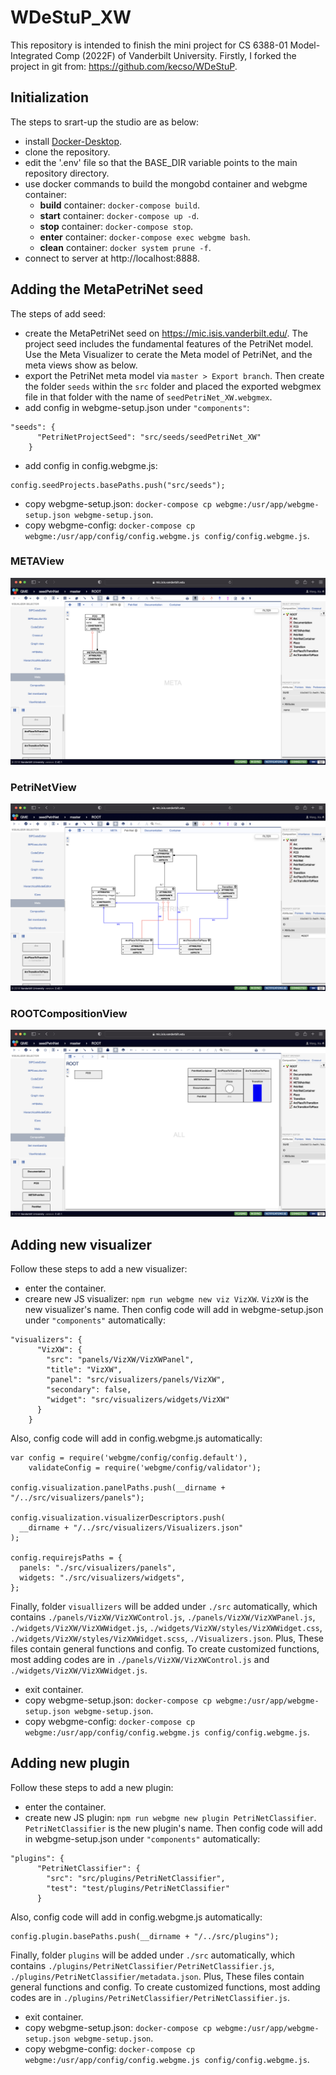 # WDeStuP_XW
This repository is intended to finish the mini project for CS 6388-01 Model-Integrated Comp (2022F) of Vanderbilt University. Firstly, I forked the project in git from: https://github.com/kecso/WDeStuP.

## Initialization
The steps to srart-up the studio are as below:
- install [Docker-Desktop](https://www.docker.com/products/docker-desktop).
- clone the repository.
- edit the '.env' file so that the BASE_DIR variable points to the main repository directory.
- use docker commands to build the mongobd container and webgme container:
    - **build** container: `docker-compose build`.
    - **start** container: `docker-compose up -d`.
    - **stop** container: `docker-compose stop`.
    - **enter** container: `docker-compose exec webgme bash`.
    - **clean** container: `docker system prune -f`.
- connect to server at http://localhost:8888.

## Adding the MetaPetriNet seed
The steps of add seed:
- create the MetaPetriNet seed on https://mic.isis.vanderbilt.edu/. The project seed includes the fundamental features of the PetriNet model. Use the Meta Visualizer to cerate the Meta model of PetriNet, and the meta views show as below.
- export the PetriNet meta model via `master > Export branch`. Then create the folder `seeds` within the `src` folder and placed the exported webgmex file in that folder with the name of `seedPetriNet_XW.webgmex`.
- add config in webgme-setup.json under `"components"`:
```
"seeds": {
      "PetriNetProjectSeed": "src/seeds/seedPetriNet_XW"
    }
```
- add config in config.webgme.js:
```
config.seedProjects.basePaths.push("src/seeds");
```
- copy webgme-setup.json: `docker-compose cp webgme:/usr/app/webgme-setup.json webgme-setup.json`.
- copy webgme-config: `docker-compose cp webgme:/usr/app/config/config.webgme.js config/config.webgme.js`.

### METAView
![meta view](img/METAView.png)

### PetriNetView
![petri net view](img/PetriNetView.png)

### ROOTCompositionView
![root composition view](img/ROOTCompositionView.png)

## Adding new visualizer
Follow these steps to add a new visualizer:
- enter the container.
- creare new JS visualizer: `npm run webgme new viz VizXW`. `VizXW` is the new visualizer's name.
Then config code will add in webgme-setup.json under `"components"` automatically:
```
"visualizers": {
      "VizXW": {
        "src": "panels/VizXW/VizXWPanel",
        "title": "VizXW",
        "panel": "src/visualizers/panels/VizXW",
        "secondary": false,
        "widget": "src/visualizers/widgets/VizXW"
      }
    }
```
Also, config code will add in config.webgme.js automatically:
```
var config = require('webgme/config/config.default'),
    validateConfig = require('webgme/config/validator');

config.visualization.panelPaths.push(__dirname + "/../src/visualizers/panels");

config.visualization.visualizerDescriptors.push(
  __dirname + "/../src/visualizers/Visualizers.json"
);

config.requirejsPaths = {
  panels: "./src/visualizers/panels",
  widgets: "./src/visualizers/widgets",
};
```
Finally, folder `visuallizers` will be added under `./src` automatically, which contains `./panels/VizXW/VizXWControl.js`, `./panels/VizXW/VizXWPanel.js`, `./widgets/VizXW/VizXWWidget.js`, `./widgets/VizXW/styles/VizXWWidget.css`, `./widgets/VizXW/styles/VizXWWidget.scss`, `./Visualizers.json`. Plus, These files contain general functions and config. To create customized functions, most adding codes are in `./panels/VizXW/VizXWControl.js` and `./widgets/VizXW/VizXWWidget.js`.
- exit container.
- copy webgme-setup.json: `docker-compose cp webgme:/usr/app/webgme-setup.json webgme-setup.json`.
- copy webgme-config: `docker-compose cp webgme:/usr/app/config/config.webgme.js config/config.webgme.js`.

## Adding new plugin
Follow these steps to add a new plugin:
- enter the container.
- create new JS plugin: `npm run webgme new plugin PetriNetClassifier`. `PetriNetClassifier` is the new plugin's name.
Then config code will add in webgme-setup.json under `"components"` automatically:
```
"plugins": {
      "PetriNetClassifier": {
        "src": "src/plugins/PetriNetClassifier",
        "test": "test/plugins/PetriNetClassifier"
      }
```
Also, config code will add in config.webgme.js automatically:
```
config.plugin.basePaths.push(__dirname + "/../src/plugins");
```
Finally, folder `plugins` will be added under `./src` automatically, which contains `./plugins/PetriNetClassifier/PetriNetClassifier.js`, `./plugins/PetriNetClassifier/metadata.json`. Plus, These files contain general functions and config. To create customized functions, most adding codes are in `./plugins/PetriNetClassifier/PetriNetClassifier.js`.
- exit container.
- copy webgme-setup.json: `docker-compose cp webgme:/usr/app/webgme-setup.json webgme-setup.json`.
- copy webgme-config: `docker-compose cp webgme:/usr/app/config/config.webgme.js config/config.webgme.js`.